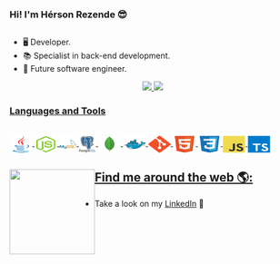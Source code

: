 <h4 align="center">

### Hi! I'm Hérson Rezende 😎
##

- 🖥 Developer.
- 📚 Specialist in back-end development.
- 🎯 Future software engineer. 

<div align="center">
  <a href="https://github.com/hrezend">
  <img height="180em" src="https://github-readme-stats.vercel.app/api?username=hrezend&show_icons=true&theme=graywhite&include_all_commits=true&count_private=true"/>
  <img height="180em" src="https://github-readme-stats.vercel.app/api/top-langs/?username=hrezend&theme=graywhite&layout=compact&langs_count=7"/>
</div>

<h3 align="left">Languages and Tools</h3>
<div style="display: inline_block"><br>
  <img align="center" alt="JAVA" height="30" width="40" src="https://raw.githubusercontent.com/devicons/devicon/master/icons/java/java-original.svg"/>
  <img align="center" alt="NODEJS" height="30" width="40" src="https://raw.githubusercontent.com/devicons/devicon/master/icons/nodejs/nodejs-original.svg"/>
  <img align="center" alt="MYSQL" width="30" height="30" src="https://raw.githubusercontent.com/devicons/devicon/master/icons/mysql/mysql-original-wordmark.svg"/>
  <img align="center" alt="POSTGRESSQL" width="30" height="30" src="https://raw.githubusercontent.com/devicons/devicon/master/icons/postgresql/postgresql-original-wordmark.svg"/>
  <img align="center" alt="MONGO" height="30" width="40" src="https://raw.githubusercontent.com/devicons/devicon/master/icons/mongodb/mongodb-original.svg"/>
  <img align="center" alt="DOCKER" height="30" width="40" src="https://raw.githubusercontent.com/devicons/devicon/master/icons/docker/docker-original.svg"/>
  <img align="center" alt="GIT" height="30" width="40" src="https://raw.githubusercontent.com/devicons/devicon/master/icons/git/git-original.svg"/>
  <img align="center" alt="HTML" height="30" width="40" src="https://raw.githubusercontent.com/devicons/devicon/master/icons/html5/html5-original.svg"/>
  <img align="center" alt="CSS" height="30" width="40" src="https://raw.githubusercontent.com/devicons/devicon/master/icons/css3/css3-original.svg"/>
  <img align="center" alt="JS" height="30" width="40" src="https://raw.githubusercontent.com/devicons/devicon/master/icons/javascript/javascript-original.svg"/>
  <img align="center" alt="TS" height="30" width="40" src="https://raw.githubusercontent.com/devicons/devicon/master/icons/typescript/typescript-original.svg"/>
</div>

## Find me around the web 🌎: <a href="https://github.com/hrezend"><img align="left" width="150" height="150" src="https://user-images.githubusercontent.com/62779767/142226752-e9515a8a-df24-490d-8574-3e1bcf021a8d.gif?raw=true"></a>
- Take a look on my <a href="https://www.linkedin.com/in/hrezend/">LinkedIn</a> 💼
